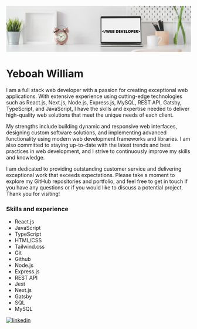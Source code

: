 ![I am Front-End Developer](https://github.com/Billboah/billboah/blob/main/Clean%20Work%20Place%20LinkedIn%20Banner.png)
# Yeboah William

I am a full stack web developer with a passion for creating exceptional web applications. With extensive experience using cutting-edge technologies such as React.js, Next.js, Node.js, Express.js, MySQL, REST API, Gatsby, TypeScript, and JavaScript, I have the skills and expertise needed to deliver high-quality web solutions that meet the unique needs of each client.

My strengths include building dynamic and responsive web interfaces, designing custom software solutions, and implementing advanced functionality using modern web development frameworks and libraries. I am also committed to staying up-to-date with the latest trends and best practices in web development, and I strive to continuously improve my skills and knowledge.

I am dedicated to providing outstanding customer service and delivering exceptional work that exceeds expectations. Please take a moment to explore my GitHub repositories and portfolio, and feel free to get in touch if you have any questions or if you would like to discuss a potential project. Thank you for visiting! 

### Skills and experience

- React.js
- JavaScript
- TypeScript
- HTML/CSS
- Tailwind.css
- Git
- Github
- Node.js
- Express.js
- REST API
- Jest
- Next.js
- Gatsby
- SQL
- MySQL



[<img src='https://cdn.jsdelivr.net/npm/simple-icons@3.0.1/icons/linkedin.svg' alt='linkedin' height='30'>](https://www.linkedin.com/in/billboah/)  

